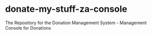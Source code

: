 donate-my-stuff-za-console
==========================

The Repository for the Donation Management System - Management Console for Donations
